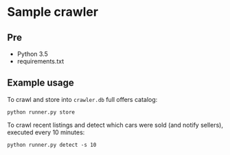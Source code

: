 # Sample crawler

## Pre

- Python 3.5
- requirements.txt

## Example usage

To crawl and store into `crawler.db` full offers catalog:

    python runner.py store

To crawl recent listings and detect which cars were sold (and notify sellers), executed every 10 minutes:

    python runner.py detect -s 10
